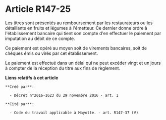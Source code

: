 # Article R147-25

Les  titres sont présentés au remboursement par les restaurateurs ou les  détaillants en fruits et légumes à l'émetteur. Ce
dernier donne ordre à  l'établissement bancaire qui tient son compte d'en effectuer le paiement  par imputation au débit de
ce compte. 

Ce paiement est opéré au moyen soit de virements bancaires, soit de chèques émis ou virés par cet établissement. 

Le paiement est effectué dans un délai qui ne peut excéder vingt et un  jours à compter de la réception du titre aux fins de
règlement.

**Liens relatifs à cet article**

	**Créé par**:

	  - Décret n°2016-1623 du 29 novembre 2016 - art. 1

	**Cité par**:

	  - Code du travail applicable à Mayotte. - art. R147-37 (V)

